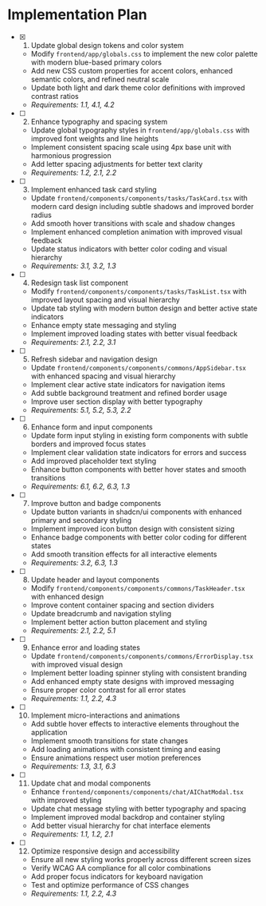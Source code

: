# Implementation Plan

- [x] 1. Update global design tokens and color system
  - Modify `frontend/app/globals.css` to implement the new color palette with modern blue-based primary colors
  - Add new CSS custom properties for accent colors, enhanced semantic colors, and refined neutral scale
  - Update both light and dark theme color definitions with improved contrast ratios
  - _Requirements: 1.1, 4.1, 4.2_

- [ ] 2. Enhance typography and spacing system
  - Update global typography styles in `frontend/app/globals.css` with improved font weights and line heights
  - Implement consistent spacing scale using 4px base unit with harmonious progression
  - Add letter spacing adjustments for better text clarity
  - _Requirements: 1.2, 2.1, 2.2_

- [ ] 3. Implement enhanced task card styling
  - Update `frontend/components/components/tasks/TaskCard.tsx` with modern card design including subtle shadows and improved border radius
  - Add smooth hover transitions with scale and shadow changes
  - Implement enhanced completion animation with improved visual feedback
  - Update status indicators with better color coding and visual hierarchy
  - _Requirements: 3.1, 3.2, 1.3_

- [ ] 4. Redesign task list component
  - Modify `frontend/components/components/tasks/TaskList.tsx` with improved layout spacing and visual hierarchy
  - Update tab styling with modern button design and better active state indicators
  - Enhance empty state messaging and styling
  - Implement improved loading states with better visual feedback
  - _Requirements: 2.1, 2.2, 3.1_

- [ ] 5. Refresh sidebar and navigation design
  - Update `frontend/components/components/commons/AppSidebar.tsx` with enhanced spacing and visual hierarchy
  - Implement clear active state indicators for navigation items
  - Add subtle background treatment and refined border usage
  - Improve user section display with better typography
  - _Requirements: 5.1, 5.2, 5.3, 2.2_

- [ ] 6. Enhance form and input components
  - Update form input styling in existing form components with subtle borders and improved focus states
  - Implement clear validation state indicators for errors and success
  - Add improved placeholder text styling
  - Enhance button components with better hover states and smooth transitions
  - _Requirements: 6.1, 6.2, 6.3, 1.3_

- [ ] 7. Improve button and badge components
  - Update button variants in shadcn/ui components with enhanced primary and secondary styling
  - Implement improved icon button design with consistent sizing
  - Enhance badge components with better color coding for different states
  - Add smooth transition effects for all interactive elements
  - _Requirements: 3.2, 6.3, 1.3_

- [ ] 8. Update header and layout components
  - Modify `frontend/components/components/commons/TaskHeader.tsx` with enhanced design
  - Improve content container spacing and section dividers
  - Update breadcrumb and navigation styling
  - Implement better action button placement and styling
  - _Requirements: 2.1, 2.2, 5.1_

- [ ] 9. Enhance error and loading states
  - Update `frontend/components/components/commons/ErrorDisplay.tsx` with improved visual design
  - Implement better loading spinner styling with consistent branding
  - Add enhanced empty state designs with improved messaging
  - Ensure proper color contrast for all error states
  - _Requirements: 1.1, 2.2, 4.3_

- [ ] 10. Implement micro-interactions and animations
  - Add subtle hover effects to interactive elements throughout the application
  - Implement smooth transitions for state changes
  - Add loading animations with consistent timing and easing
  - Ensure animations respect user motion preferences
  - _Requirements: 1.3, 3.1, 6.3_

- [ ] 11. Update chat and modal components
  - Enhance `frontend/components/components/chat/AIChatModal.tsx` with improved styling
  - Update chat message styling with better typography and spacing
  - Implement improved modal backdrop and container styling
  - Add better visual hierarchy for chat interface elements
  - _Requirements: 1.1, 1.2, 2.1_

- [ ] 12. Optimize responsive design and accessibility
  - Ensure all new styling works properly across different screen sizes
  - Verify WCAG AA compliance for all color combinations
  - Add proper focus indicators for keyboard navigation
  - Test and optimize performance of CSS changes
  - _Requirements: 1.1, 2.2, 4.3_